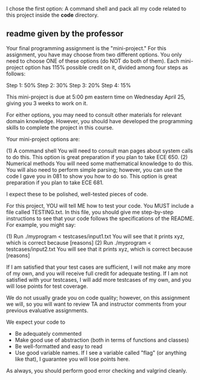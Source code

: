 I chose the first option: A command shell and pack all my code related to this project inside the **code** directory.

## readme given by the professor
Your final programming assignment is the "mini-project."
For this assignment, you have may choose from two different
options. You only need to choose ONE of these options (do
NOT do both of them). Each mini-project option has
115% possible credit on it, divided among four steps as follows:

Step 1: 50%
Step 2: 30%
Step 3: 20%
Step 4: 15%

This mini-project is due at 5:00 pm eastern time on Wednesday April 25,
giving you 3 weeks to work on it.

For either options, you may need to consult other materials
for relevant domain knowledge. However, you should have developed the
programming skills to complete the project in this course. 

Your mini-project options are:

 (1) A command shell
     You will need to consult man pages about system calls to do this.
     This option is great preparation if you plan to take ECE 650.
 (2) Numerical methods
     You will need some mathematical knowledge to do this.
     You will also need to perform simple parsing; however, you
     can use the code I gave you in 081 to show you how to do so.
     This option is great preparation if you plan to take ECE 681.

I expect these to be polished, well-tested pieces of code.

For this project, YOU will tell ME how to test your code. You MUST
include a file called TESTING.txt. In this file, you should give me
step-by-step instructions to see that your code follows the
specifications of the README. For example, you might say:

(1) Run ./myprogram < testcases/input1.txt
    You will see that it prints xyz, which is correct because [reasons]
(2) Run ./myprogram < testcases/input2.txt
    You will see that it prints xyz, which is correct because [reasons]

If I am satisfied that your test cases are sufficient, I will not make any more
of my own, and you will receive full credit for adequate testing. If I am
not satisfied with your testcases, I will add more testcases of my own,
and you will lose points for test coverage.

We do not usually grade you on code quality; however, on this assignment
we will, so you will want to review TA and instructor comments from your
previous evaluative assignments.

We expect your code to 
  - Be adequately commented
  - Make good use of abstraction (both in terms of functions and classes)
  - Be well-formatted and easy to read
  - Use good variable names. If I see a variable called "flag" (or anything
    like that), I guarantee you will lose points here.

As always, you should perform good error checking and valgrind cleanly.
